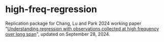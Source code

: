 # high-freq-regression
Replication package for Chang, Lu and Park 2024 working paper "[Understanding regression with observations collected at high frequency over long span]([url](https://drive.google.com/file/d/1K8iTTQenqiltgAHEVMemtM85YCKZM_tq/view?usp=drive_link))", updated on September 28, 2024.
